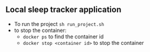 ## Local sleep tracker application
- To run the project `sh run_project.sh`
- to stop the container:
    - `docker ps` to find the container id
    -  `docker stop <container id>` to stop the container


